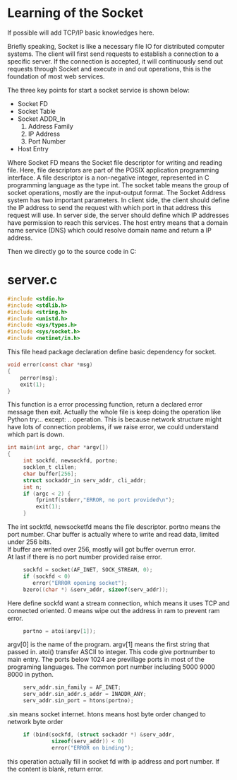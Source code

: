 # Learning of the Socket 
If possible will add TCP/IP basic knowledges here.

Briefly speaking, Socket is like a necessary file IO for distributed computer systems. The client will first send requests to establish a connection to a specific server. If the connection is accepted, it will continuously send out requests through Socket and execute in and out operations, this is the foundation of most web services.   

The  three key points for start a socket service is shown below:  
  + Socket FD
  + Socket Table
  + Socket ADDR_In 
      1. Address Family
      2. IP Address
      3. Port Number 
  + Host Entry  
 
Where Socket FD means the Socket file descriptor for writing and reading file. Here, file descriptors are part of the POSIX application programming interface. A file descriptor is a non-negative integer, represented in C programming language as the type int. The socket table means the group of socket operations, mostly are the input-output format. The Socket Address system has two important parameters.  In client side, the client should define the IP address to send the request with which port in that address this request will use. In server side, the server should define which IP addresses have permission to reach this services. The host entry means that a domain name service (DNS) which could resolve domain name and return a IP address. 

Then we directly go to the source code in C:
# server.c
```C
#include <stdio.h>
#include <stdlib.h>
#include <string.h>
#include <unistd.h>
#include <sys/types.h> 
#include <sys/socket.h>
#include <netinet/in.h>
```
This file head package declaration define basic dependency for socket.
```C
void error(const char *msg)
{
    perror(msg);
    exit(1);
}
```
This function is a error processing function, return a declared error message then exit. Actually the whole file is keep doing the operation like Python try:.. except: .. operation. This is because network structure might have lots of connection problems, if we raise error, we could understand which part is down. 

```C
int main(int argc, char *argv[])
{
     int sockfd, newsockfd, portno;
     socklen_t clilen;
     char buffer[256];
     struct sockaddr_in serv_addr, cli_addr;
     int n;
     if (argc < 2) {
         fprintf(stderr,"ERROR, no port provided\n");
         exit(1);
     }
```

The int socktfd, newsocketfd means the file descriptor. portno means the port number. 
Char buffer is actually where to write and read data, limited under 256 bits.   
If buffer are writed over 256, mostly will got buffer overrun error.   
At last if there is no port number provided raise error. 

```C
     sockfd = socket(AF_INET, SOCK_STREAM, 0);
     if (sockfd < 0) 
        error("ERROR opening socket");
     bzero((char *) &serv_addr, sizeof(serv_addr));
```
Here define sockfd want a stream connection, which means it uses TCP and connected oriented. 0 means wipe out the address in ram to prevent ram error. 

```C
     portno = atoi(argv[1]);
```
argv[0] is the name of the program. argv[1] means the first string that passed in. 
atoi() transfer ASCII to integer. 
This code give portnumber to main entry. The ports below 1024 are previllage ports in most of the programing languages. The common port number including 5000 9000 8000 in python. 


```C
     serv_addr.sin_family = AF_INET;
     serv_addr.sin_addr.s_addr = INADDR_ANY;
     serv_addr.sin_port = htons(portno);
```
.sin means socket internet. 
htons means host byte order changed to network byte order

```C
     if (bind(sockfd, (struct sockaddr *) &serv_addr,
              sizeof(serv_addr)) < 0) 
              error("ERROR on binding");
```
this operation actually fill in socket fd with ip address and port number. If the content is blank, return error. 
